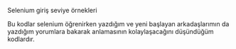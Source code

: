 Selenium giriş seviye örnekleri

Bu kodlar selenium öğrenirken yazdığım ve yeni başlayan arkadaşlarımın da yazdığım yorumlara bakarak anlamasının kolaylaşacağını düşündüğüm kodlardır.
